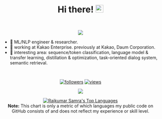 <div align="center">
   <h1>Hi there! <img src="https://media.giphy.com/media/hvRJCLFzcasrR4ia7z/giphy.gif" width="25px"></h1>
</div>

<br>

<div align="center">
   <p align="center">
       <img align="center" src="https://github-readme-stats.vercel.app/api?username=dsindex&count_private=true&show_icons=true&hide_title=true&hide=stars" />
   </p>
</div>

- 🔭 ML/NLP engineer & researcher.
- 🌱 working at Kakao Enterprise. previously at Kakao, Daum Corporation.
- 🤔 interesting area: sequence/token classification, language model & transfer learning, distillation & optimization, task-oriented dialog system, semantic retrieval.

<br>

<div align="center">
    <p align="center">
        <a href="https://github.com/dsindex"><img alt="followers" title="Follow me on Github" src="https://img.shields.io/github/followers/dsindex?color=236ad3&style=for-the-badge&logo=github&label=Follow"/></a>
        <a href="https://github.com/dsindex"><img alt="views" title="Github views" src="https://freshidea.com/jonah/app/ghpvc/"/></a>
    </p>
</div>

<div align="center">
   <img src="https://github-profile-trophy.vercel.app/?username=dsindex&theme=flat&no-frame=true&margin-w=30" />
</div>

<div align="center">
    <p align="center">
        <a href="https://github.com/rjsamra/github-readme-stats"><img alt="Rajkumar Samra's Top Languages" src="https://github-readme-stats.vercel.app/api/top-langs/?username=rjsamra&langs_count=10&layout=compact#" /></a>
        <br/>
        <b>Note:</b> This chart is only a metric of which languages my public code on GitHub consists of and does not reflect my experience or skill level.
    </p>
</div>
